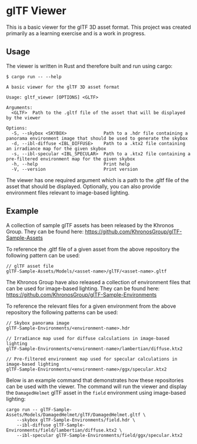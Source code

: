 # glTF Viewer

This is a basic viewer for the glTF 3D asset format. This project was created primarily as a learning exercise and is a work in progress.

## Usage

The viewer is written in Rust and therefore built and run using cargo:

```
$ cargo run -- --help

A basic viewer for the glTF 3D asset format

Usage: gltf_viewer [OPTIONS] <GLTF>

Arguments:
  <GLTF>  Path to the .gltf file of the asset that will be displayed by the viewer

Options:
  -S, --skybox <SKYBOX>              Path to a .hdr file containing a panorama environment image that should be used to generate the skybox
  -d, --ibl-diffuse <IBL_DIFFUSE>    Path to a .ktx2 file containing an irradiance map for the given skybox
  -s, --ibl-specular <IBL_SPECULAR>  Path to a .ktx2 file containing a pre-filtered environment map for the given skybox
  -h, --help                         Print help
  -V, --version                      Print version
```

The viewer has one required argument which is a path to the .gltf file of the asset that should be displayed. Optionally, you can also provide environment files relevant to image-based lighting.

## Example

A collection of sample glTF assets has been released by the Khronos Group. They can be found here: https://github.com/KhronosGroup/glTF-Sample-Assets

To reference the .gltf file of a given asset from the above repository the following pattern can be used:

```
// glTF asset file
glTF-Sample-Assets/Models/<asset-name>/glTF/<asset-name>.gltf
```

The Khronos Group have also released a collection of environment files that can be used for image-based lighting. They can be found here: https://github.com/KhronosGroup/glTF-Sample-Environments

To reference the relevant files for a given environment from the above repository the following patterns can be used:

```
// Skybox panorama image
glTF-Sample-Environments/<environment-name>.hdr

// Irradiance map used for diffuse calculations in image-based lighting
glTF-Sample-Environments/<environment-name>/lambertian/diffuse.ktx2

// Pre-filtered environment map used for specular calculations in image-based lighting
glTF-Sample-Environments/<environment-name>/ggx/specular.ktx2
```

Below is an example command that demonstrates how these repositories can be used with the viewer. The command will run the viewer and display the `DamagedHelmet` glTF asset in the `field` environment using image-based lighting:

```
cargo run -- glTF-Sample-Assets/Models/DamagedHelmet/glTF/DamagedHelmet.gltf \
    --skybox glTF-Sample-Environments/field.hdr \
    --ibl-diffuse glTF-Sample-Environments/field/lambertian/diffuse.ktx2 \
    --ibl-specular glTF-Sample-Environments/field/ggx/specular.ktx2
```

